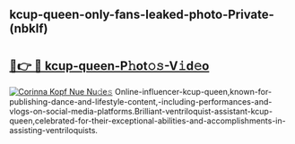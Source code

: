 ## kcup-queen-only-fans​-leaked-photo​-Private-(nbklf)


# <h2><a href="https://mediaupload.pro?title=kcup-queen&ref=git">🔗👉 🔴 kcup-queen-P𝚑ot𝚘𝚜-V𝚒d𝚎o</a></h2>

[![Corinna Kopf Nue Nu𝚍e𝚜](https://i.imgur.com/0qMVB7G.gif)](https://mediaupload.pro?title=kcup-queen&ref=git)
Online-influencer-kcup-queen,known-for-publishing-dance-and-lifestyle-content,-including-performances-and-vlogs-on-social-media-platforms.Brilliant-ventriloquist-assistant-kcup-queen,celebrated-for-their-exceptional-abilities-and-accomplishments-in-assisting-ventriloquists.  
